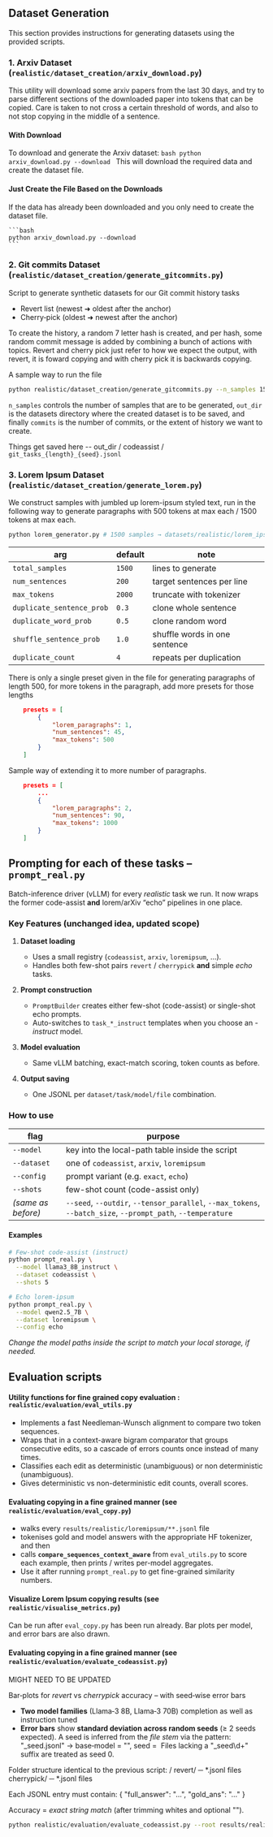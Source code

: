 ## Dataset Generation

This section provides instructions for generating datasets using the provided scripts.

### 1. Arxiv Dataset (`realistic/dataset_creation/arxiv_download.py`)
This utility will download some arxiv papers from the last 30 days, and try to parse different sections of the downloaded paper into tokens that can be copied. Care is taken to not cross a certain threshold of words, and also to not stop copying in the middle of a sentence. 

#### With Download
To download and generate the Arxiv dataset:
    ```bash
    python arxiv_download.py --download
    ```
This will download the required data and create the dataset file.


#### Just Create the File Based on the Downloads
If the data has already been downloaded and you only need to create the dataset file. 

    ```bash
    python arxiv_download.py --download
    ```

### 2. Git commits Dataset (`realistic/dataset_creation/generate_gitcommits.py`)
Script to generate synthetic datasets for our Git commit history tasks
   * Revert list   (newest ➜ oldest after the anchor)
   * Cherry‑pick   (oldest ➜ newest after the anchor)

To create the history, a random 7 letter hash is created, and per hash, some random commit message is added by combining a bunch of actions with topics. Revert and cherry pick just refer to how we expect the output, with revert, it is foward copying and with cherry pick it is backwards copying. 

A sample way to run the file 
```bash 
python realistic/dataset_creation/generate_gitcommits.py --n_samples 1500 --out_dir datasets/realistic --commits 20
```
`n_samples` controls the number of samples that are to be generated, `out_dir` is the datasets directory where the created dataset is to be saved, and finally `commits` is the number of commits, or the extent of history we want to create. 

Things get saved here -- out_dir / codeassist / `git_tasks_{length}_{seed}.jsonl`

### 3. Lorem Ipsum Dataset (`realistic/dataset_creation/generate_lorem.py`)
We construct samples with jumbled up lorem-ipsum styled text, run in the following way to generate paragraphs with 500 tokens at max each / 1500 tokens at max each.

```bash
python lorem_generator.py # 1500 samples → datasets/realistic/lorem_ipsum/*.jsonl
```

| arg                       | default | note                          |
| ------------------------- | ------- | ----------------------------- |
| `total_samples`           | `1500`  | lines to generate             |
| `num_sentences`           | `200`   | target sentences per line     |
| `max_tokens`              | `2000`  | truncate with tokenizer       |
| `duplicate_sentence_prob` | `0.3`   | clone whole sentence          |
| `duplicate_word_prob`     | `0.5`   | clone random word             |
| `shuffle_sentence_prob`   | `1.0`   | shuffle words in one sentence |
| `duplicate_count`         | `4`     | repeats per duplication       |

There is only a single preset given in the file for generating paragraphs of length 500, for more tokens in the paragraph, add more presets for those lengths 
```json 
    presets = [
        {
            "lorem_paragraphs": 1,
            "num_sentences": 45,
            "max_tokens": 500
        }
    ]
```
Sample way of extending it to more number of paragraphs. 
```json 
    presets = [
        ...
        {
            "lorem_paragraphs": 2,
            "num_sentences": 90,
            "max_tokens": 1000
        }
    ]
```

## Prompting for each of these tasks – **`prompt_real.py`**

Batch-inference driver (vLLM) for every *realistic* task we run.
It now wraps the former code-assist **and** lorem/arXiv “echo” pipelines in one place.

### Key Features (unchanged idea, updated scope)

1. **Dataset loading**

   * Uses a small registry (`codeassist`, `arxiv`, `loremipsum`, …).
   * Handles both few-shot pairs `revert` / `cherrypick` **and** simple *echo* tasks.

2. **Prompt construction**

   * `PromptBuilder` creates either few-shot (code-assist) or single-shot echo prompts.
   * Auto-switches to `task_*_instruct` templates when you choose an *-instruct* model.

3. **Model evaluation**

   * Same vLLM batching, exact-match scoring, token counts as before.

4. **Output saving**

   * One JSONL per `dataset/task/model/file` combination.

### How to use

| flag               | purpose                                                                                                     |
| ------------------ | ----------------------------------------------------------------------------------------------------------- |
| `--model`          | key into the local-path table inside the script                                                             |
| `--dataset`        | one of `codeassist`, `arxiv`, `loremipsum`                                                                  |
| `--config`         | prompt variant (e.g. `exact`, `echo`)                                                                       |
| `--shots`          | few-shot count (code-assist only)                                                                           |
| *(same as before)* | `--seed`, `--outdir`, `--tensor_parallel`, `--max_tokens`, `--batch_size`, `--prompt_path`, `--temperature` |

#### Examples

```bash
# Few-shot code-assist (instruct)
python prompt_real.py \
  --model llama3_8B_instruct \
  --dataset codeassist \
  --shots 5

# Echo lorem-ipsum
python prompt_real.py \
  --model qwen2.5_7B \
  --dataset loremipsum \
  --config echo
```

*Change the model paths inside the script to match your local storage, if needed.*


## Evaluation scripts

#### Utility functions for fine grained copy evaluation : `realistic/evaluation/eval_utils.py`

* Implements a fast Needleman-Wunsch alignment to compare two token sequences.
* Wraps that in a context-aware bigram comparator that groups consecutive edits, so a cascade of errors counts once instead of many times. 
* Classifies each edit as deterministic (unambiguous) or non deterministic (unambiguous). 
* Gives deterministic vs non-deterministic edit counts, overall scores.


#### Evaluating copying in a fine grained manner (see `realistic/evaluation/eval_copy.py`) 

* walks every `results/realistic/loremipsum/**.jsonl` file
* tokenises gold and model answers with the appropriate HF tokenizer, and then 
* calls **`compare_sequences_context_aware`** from `eval_utils.py` to score each example, then prints / writes per-model aggregates.
* Use it after running `prompt_real.py` to get fine-grained similarity numbers.

#### Visualize Lorem Ipsum copying results (see `realistic/visualise_metrics.py`) 
Can be run after `eval_copy.py` has been run already. Bar plots per model, and error bars are also drawn. 

#### Evaluating copying in a fine grained manner (see `realistic/evaluation/evaluate_codeassist.py`) 

MIGHT NEED TO BE UPDATED

Bar‑plots for *revert* vs *cherrypick* accuracy – with seed‑wise error bars
* **Two model families** (Llama‑3 8B, Llama‑3 70B) completion as well as instruction tuned
* **Error bars** show **standard deviation across random seeds** (≥ 2 seeds
  expected). A seed is inferred from the *file stem* via the pattern:
      "<model>_seed<id>.jsonl"   → base‑model = "<model>", seed = <id>
  Files lacking a "_seed\d+" suffix are treated as seed 0.

Folder structure identical to the previous script:
    <root>/
        revert/        ─ *.jsonl files
        cherrypick/    ─ *.jsonl files

Each JSONL entry must contain:
    { "full_answer": "...", "gold_ans": "..." }

Accuracy = *exact string match* (after trimming whites and optional "<end>").
```bash
python realistic/evaluation/evaluate_codeassist.py --root results/realistic/codeassist [--include-inst] [--save]
```
